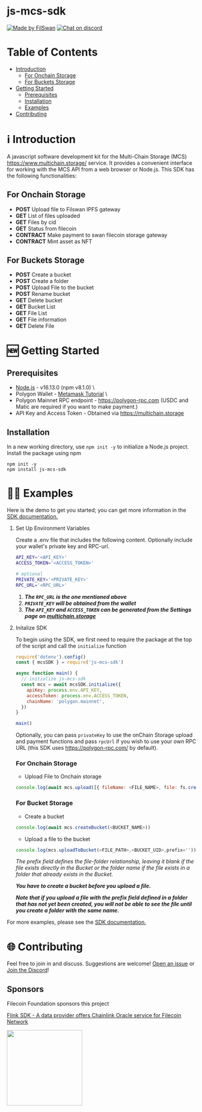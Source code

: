 # js-mcs-sdk

[![Made by FilSwan](https://img.shields.io/badge/made%20by-FilSwan-green.svg)](https://www.filswan.com/)
[![Chat on discord](https://img.shields.io/badge/join%20-discord-brightgreen.svg)](https://discord.com/invite/KKGhy8ZqzK)

# Table of Contents <!-- omit in toc -->

- [Introduction](#introduction)
  - [For Onchain Storage](#for-onchain-storage)
  - [For Buckets Storage](#for-buckets-storage)
- [Getting Started](#getting-started)
  - [Prerequisites](#prerequisites)
  - [Installation](#installation)
  - [Examples](#examples)
- [Contributing](#contributing)

<a name="introduction"></a>

# ℹ️ Introduction

A javascript software development kit for the Multi-Chain Storage (MCS) https://www.multichain.storage/ service. It provides a convenient interface for working with the MCS API from a web browser or Node.js. This SDK has the following functionalities:

## For Onchain Storage

- **POST** Upload file to Filswan IPFS gateway
- **GET** List of files uploaded
- **GET** Files by cid
- **GET** Status from filecoin
- **CONTRACT** Make payment to swan filecoin storage gateway
- **CONTRACT** Mint asset as NFT

## For Buckets Storage

- **POST** Create a bucket
- **POST** Create a folder
- **POST** Upload File to the bucket
- **POST** Rename bucket
- **GET** Delete bucket
- **GET** Bucket List
- **GET** File List
- **GET** File information
- **GET** Delete File

<a name="getting-started"></a>

# 🆕 Getting Started

## Prerequisites

- [Node.js](https://nodejs.org/en/) - v16.13.0 (npm v8.1.0) \
- Polygon Wallet - [Metamask Tutorial](https://docs.filswan.com/getting-started/beginner-walkthrough/public-testnet/setup-metamask) \
- Polygon Mainnet RPC endpoint - https://polygon-rpc.com (USDC and Matic are required if you want to make payment.)
- API Key and Access Token - Obtained via https://multichain.storage

## Installation

In a new working directory, use `npm init -y` to initialize a Node.js project.
Install the package using npm

```
npm init -y
npm install js-mcs-sdk
```

<a name="examples"></a>

# 👨‍💻 Examples

Here is the demo to get you started; you can get more information in the [SDK documentation.](https://docs.filswan.com/multi-chain-storage/developer-quickstart/sdk)

1. Set Up Environment Variables

   Create a .env file that includes the following content. Optionally include your wallet's private key and RPC-url.

   ```bash
   API_KEY='<API_KEY>'
   ACCESS_TOKEN='<ACCESS_TOKEN>'

   # optional
   PRIVATE_KEY='<PRIVATE_KEY>'
   RPC_URL='<RPC_URL>'
   ```

   1. **_The `RPC_URL` is the one mentioned above_**
   2. **_`PRIVATE_KEY` will be obtained from the wallet_**
   3. **_The `API_KEY` and `ACCESS_TOKEN` can be generated from the Settings page on [multichain.storage](#https://www.multichain.storage/)_**

2) Initalize SDK

   To begin using the SDK, we first need to require the package at the top of the script and call the `initialize` function

   ```js
   require('dotenv').config()
   const { mcsSDK } = require('js-mcs-sdk')

   async function main() {
     // initialize js-mcs-sdk
     const mcs = await mcsSDK.initialize({
       apiKey: process.env.API_KEY,
       accessToken: process.env.ACCESS_TOKEN,
       chainName: 'polygon.mainnet',
     })
   }

   main()
   ```

   Optionally, you can pass `privateKey` to use the onChain Storage upload and payment functions and pass `rpcUrl` if you wish to use your own RPC URL (this SDK uses https://polygon-rpc.com/ by default).

   ### For Onchain Storage

   - Upload File to Onchain storage

   ```js
   console.log(await mcs.upload([{ fileName: <FILE_NAME>, file: fs.createReadStream(<FILE_PATH>) }]))
   ```

   ### For Bucket Storage

   - Create a bucket

   ```js
   console.log(await mcs.createBucket(<BUCKET_NAME>))
   ```

   - Upload a file to the bucket

   ```js
   console.log(mcs.uploadToBucket(<FILE_PATH>,<BUCKET_UID>,prefix=''))
   ```

   _The prefix field defines the file-folder relationship, leaving it blank if the file exists directly in the Bucket or the folder name if the file exists in a folder that already exists in the Bucket._

   **_You have to create a bucket before you upload a file._**

   **_Note that if you upload a file with the prefix field defined in a folder that has not yet been created, you will not be able to see the file until you create a folder with the same name._**

For more examples, please see the [SDK documentation.](https://docs.filswan.com/multi-chain-storage/developer-quickstart/sdk)

<a name="contributing"></a>

# 🌐 Contributing

Feel free to join in and discuss. Suggestions are welcome! [Open an issue](https://github.com/filswan/js-mcs-sdk/issues) or [Join the Discord](https://discord.com/invite/KKGhy8ZqzK)!

## Sponsors

Filecoin Foundation sponsors this project

[Flink SDK - A data provider offers Chainlink Oracle service for Filecoin Network ](https://github.com/filecoin-project/devgrants/issues/463)

<img src="https://github.com/filswan/flink/blob/main/filecoin.png" width="200">

